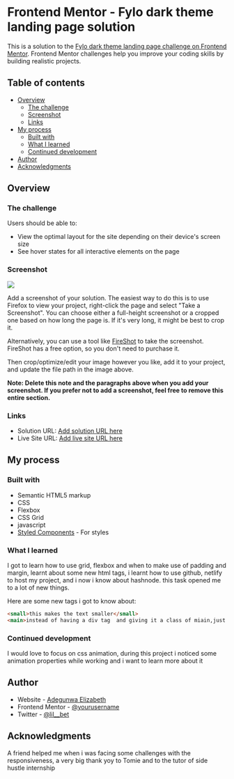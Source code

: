 # Frontend Mentor - Fylo dark theme landing page solution

This is a solution to the [Fylo dark theme landing page challenge on Frontend Mentor](https://www.frontendmentor.io/challenges/fylo-dark-theme-landing-page-5ca5f2d21e82137ec91a50fd). Frontend Mentor challenges help you improve your coding skills by building realistic projects. 

## Table of contents

- [Overview](#overview)
  - [The challenge](#the-challenge)
  - [Screenshot](#screenshot)
  - [Links](#links)
- [My process](#my-process)
  - [Built with](#built-with)
  - [What I learned](#what-i-learned)
  - [Continued development](#continued-development)
- [Author](#author)
- [Acknowledgments](#acknowledgments)


## Overview

### The challenge

Users should be able to:

- View the optimal layout for the site depending on their device's screen size
- See hover states for all interactive elements on the page

### Screenshot

![](./screenshot.jpg)

Add a screenshot of your solution. The easiest way to do this is to use Firefox to view your project, right-click the page and select "Take a Screenshot". You can choose either a full-height screenshot or a cropped one based on how long the page is. If it's very long, it might be best to crop it.

Alternatively, you can use a tool like [FireShot](https://getfireshot.com/) to take the screenshot. FireShot has a free option, so you don't need to purchase it. 

Then crop/optimize/edit your image however you like, add it to your project, and update the file path in the image above.

**Note: Delete this note and the paragraphs above when you add your screenshot. If you prefer not to add a screenshot, feel free to remove this entire section.**

### Links

- Solution URL: [Add solution URL here](https://your-solution-url.com)
- Live Site URL: [Add live site URL here](https://your-live-site-url.com)

## My process

### Built with

- Semantic HTML5 markup
- CSS
- Flexbox
- CSS Grid
- javascript
- [Styled Components](https://styled-components.com/) - For styles


### What I learned


I got to learn how to use grid, flexbox and when to make use of padding and margin, learnt about some new html tags, i learnt how to use github, netlify to host my project, and i now i know about hashnode. this task opened me to a lot of new things.

Here are some new tags i got to know about:

```html
<small>this makes the text smaller</small>
<main>instead of having a div tag  and giving it a class of miain,just use main tag</main>
```

### Continued development


I would love to focus on css animation, during this project i noticed some animation properties while working and i want to learn more about it


## Author

- Website - [Adegunwa Elizabeth](https://www.your-site.com)
- Frontend Mentor - [@yourusername](https://www.frontendmentor.io/profile/yourusername)
- Twitter - [@lil__bet](https://www.twitter.com/lil__bet)


## Acknowledgments

A friend helped me when i was facing some challenges with the responsiveness, a very big thank yoy to Tomie and to the tutor of side hustle internship

